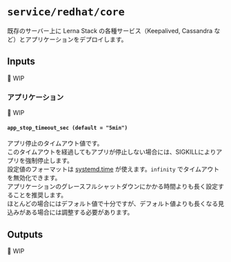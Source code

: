 # `service/redhat/core`

既存のサーバー上に Lerna Stack の各種サービス（Keepalived, Cassandra など）とアプリケーションをデプロイします。

## Inputs
🚧 WIP

### アプリケーション

🚧 WIP

#### `app_stop_timeout_sec (default = "5min")`

アプリ停止のタイムアウト値です。  
このタイムアウトを経過してもアプリが停止しない場合には、SIGKILLによりアプリを強制停止します。  
設定値のフォーマットは [systemd.time] が使えます。`infinity` でタイムアウトを無効化できます。  
アプリケーションのグレースフルシャットダウンにかかる時間よりも長く設定することを推奨します。  
ほとんどの場合にはデフォルト値で十分ですが、デフォルト値よりも長くなる見込みがある場合には調整する必要があります。


## Outputs

🚧 WIP


[systemd.time]: https://www.freedesktop.org/software/systemd/man/systemd.time.html

